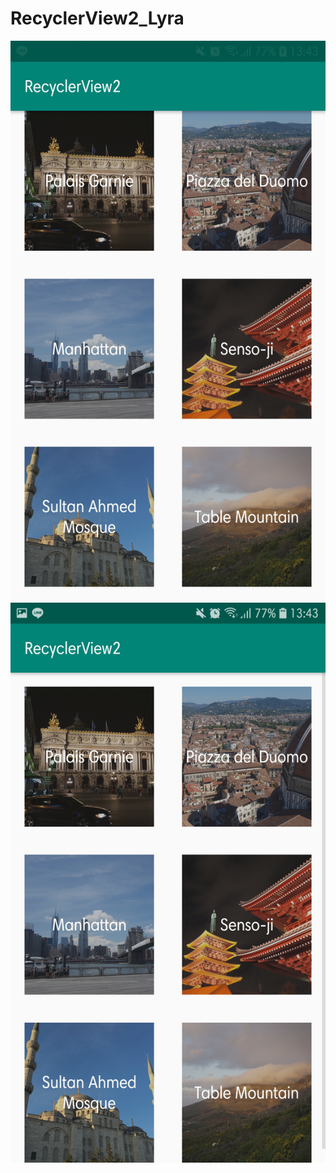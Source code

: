 # RecyclerView2_Lyra
![alt text](https://github.com/lyrahrtn/RecyclerView2_Lyra/blob/master/5.jpg)
![alt text](https://github.com/lyrahrtn/RecyclerView2_Lyra/blob/master/6.jpg)
